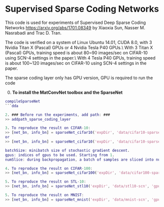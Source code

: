 Supervised Sparse Coding Networks
=============

This code is used for experiments of Supervised Deep Sparse Coding Networks https://arxiv.org/abs/1701.08349 by Xiaoxia Sun, Nasser M. Nasrabadi and Trac D. Tran. 



The code is verified on a system of Linux Ubuntu 14.01, CUDA 8.0, with 3 Nvidia Titan X (Pascal) GPUs or 4 Nvidia Tesla P40 GPUs.\\
With 3 Titan X (Pascal) GPUs, training speed is about 80~90 images/sec on CIFAR-10 using SCN-4 settings in the paper.\\
With 4 Tesla P40 GPUs, training speed is about 100~120 images/sec on CIFAR-10 using SCN-4 settings in the paper.


The sparse coding layer only has GPU version, GPU is required to run the code

0. **To install the MatConvNet toolbox and the SparseNet**
```matlab
compileSparseNet
```dda

2. ### Before run the experiments, add path: ###
>> addpath_sparse_coding_layer

3. To reproduce the result on CIFAR-10:
>> [net_bn, info_bn] = sparseNet_cifar10('expDir', 'data/cifar10-sparseNet', 'gpus', [1, 2, 3], 'batchSize', 128, , 'numSlice', 3); (3 Nvidia Titan X (Pascal) GPUs)
or
>> [net_bn, info_bn] = sparseNet_cifar10('expDir', 'data/cifar10-sparseNet', 'gpus', [1, 2, 3, 4], 'batchSize', 128, , 'numSlice', 2); (4 Nvidia Tesla P40 GPUs)

batchSize: minibatch size of stochastic gradient descent.
gpus: indices of gpus to be used. Starting from 1.
numSlice: during backpropagation, a batch of samples are sliced into numSlice to reduce the memory usage. 

4. To reproduce the result on CIFAR-100:
>> [net_bn, info_bn] = sparseNet_cifar100('expDir', 'data/cifar100-sparseNet', 'gpus', [1, 2, 3, 4], 'batchSize', 128,  'numSlice', 2);

5. To reproduce the result on STL-10:
>> [net_bn, info_bn] = sparseNet_stl10('expDir', 'data/stl10-scn', 'gpus', [1,2,3,4], 'batchSize', 16,  'numSlice', 2);

5. To reproduce the result on MNIST:
>> [net_bn, info_bn] = sparseNet_mnist('expDir', 'data/mnist-scn', 'gpus', [1,2,3,4], 'batchSize', 128, 'numSlice', 2);
